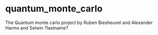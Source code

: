# quantum_monte_carlo
The Quantum monte carlo project by Ruben Biesheuvel and Alexander Harms and Selwin ?lastname?
